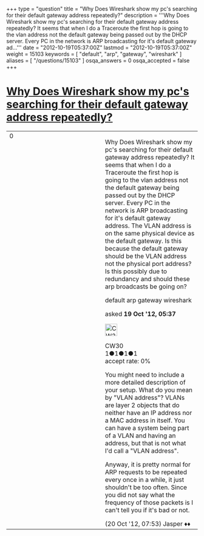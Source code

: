 +++
type = "question"
title = "Why Does Wireshark show my pc&#x27;s searching for their default gateway address repeatedly?"
description = '''Why Does Wireshark show my pc&#x27;s searching for their default gateway address repeatedly? It seems that when I do a Traceroute the first hop is going to the vlan address not the default gateway being passed out by the DHCP server. Every PC in the network is ARP broadcasting for it&#x27;s default gateway ad...'''
date = "2012-10-19T05:37:00Z"
lastmod = "2012-10-19T05:37:00Z"
weight = 15103
keywords = [ "default", "arp", "gateway", "wireshark" ]
aliases = [ "/questions/15103" ]
osqa_answers = 0
osqa_accepted = false
+++

<div class="headNormal">

# [Why Does Wireshark show my pc's searching for their default gateway address repeatedly?](/questions/15103/why-does-wireshark-show-my-pcs-searching-for-their-default-gateway-address-repeatedly)

</div>

<div id="main-body">

<div id="askform">

<table id="question-table" style="width:100%;"><colgroup><col style="width: 50%" /><col style="width: 50%" /></colgroup><tbody><tr class="odd"><td style="width: 30px; vertical-align: top"><div class="vote-buttons"><div id="post-15103-score" class="post-score" title="current number of votes">0</div><div id="favorite-count" class="favorite-count"></div></div></td><td><div id="item-right"><div class="question-body"><p>Why Does Wireshark show my pc's searching for their default gateway address repeatedly? It seems that when I do a Traceroute the first hop is going to the vlan address not the default gateway being passed out by the DHCP server. Every PC in the network is ARP broadcasting for it's default gateway address. The VLAN address is on the same physical device as the default gateway. Is this because the default gateway should be the VLAN address not the physical port address? Is this possibly due to redundancy and should these arp broadcasts be going on?</p></div><div id="question-tags" class="tags-container tags">default arp gateway wireshark</div><div id="question-controls" class="post-controls"></div><div class="post-update-info-container"><div class="post-update-info post-update-info-user"><p>asked <strong>19 Oct '12, 05:37</strong></p><img src="https://secure.gravatar.com/avatar/80b9abef2d8e359d95dc696cc500546f?s=32&amp;d=identicon&amp;r=g" class="gravatar" width="32" height="32" alt="CW30&#39;s gravatar image" /><p>CW30<br />
<span class="score" title="1 reputation points">1</span><span title="1 badges"><span class="badge1">●</span><span class="badgecount">1</span></span><span title="1 badges"><span class="silver">●</span><span class="badgecount">1</span></span><span title="1 badges"><span class="bronze">●</span><span class="badgecount">1</span></span><br />
<span class="accept_rate" title="Rate of the user&#39;s accepted answers">accept rate:</span> <span title="CW30 has no accepted answers">0%</span></p></div></div><div id="comments-container-15103" class="comments-container"><span id="15116"></span><div id="comment-15116" class="comment"><div id="post-15116-score" class="comment-score"></div><div class="comment-text"><p>You might need to include a more detailed description of your setup. What do you mean by "VLAN address"? VLANs are layer 2 objects that do neither have an IP address nor a MAC address in itself. You can have a system being part of a VLAN and having an address, but that is not what I'd call a "VLAN address".</p><p>Anyway, it is pretty normal for ARP requests to be repeated every once in a while, it just shouldn't be too often. Since you did not say what the frequency of those packets is I can't tell you if it's bad or not.</p></div><div id="comment-15116-info" class="comment-info"><span class="comment-age">(20 Oct '12, 07:53)</span> Jasper ♦♦</div></div></div><div id="comment-tools-15103" class="comment-tools"></div><div class="clear"></div><div id="comment-15103-form-container" class="comment-form-container"></div><div class="clear"></div></div></td></tr></tbody></table>

</div>

</div>

